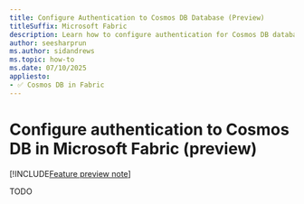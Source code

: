 ```yaml
---
title: Configure Authentication to Cosmos DB Database (Preview)
titleSuffix: Microsoft Fabric
description: Learn how to configure authentication for Cosmos DB databases in Microsoft Fabric during the preview, including supported methods and setup steps.
author: seesharprun
ms.author: sidandrews
ms.topic: how-to
ms.date: 07/10/2025
appliesto:
- ✅ Cosmos DB in Fabric
---
```


# Configure authentication to Cosmos DB in Microsoft Fabric (preview)

[!INCLUDE[Feature preview note](../../includes/feature-preview-note.md)]

TODO

